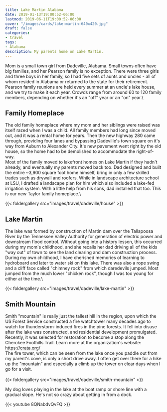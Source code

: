 ```yaml
---
title: Lake Martin Alabama
date: 2019-01-13T19:00:52-06:00
lastmod: 2019-06-11T19:00:52-06:00
cover: "/images/cards/lake-martin-640x420.jpg"
draft: false
categories:
- travel
tags:
- Alabama
description: My parents home on Lake Martin.
---
```

Mom is a small town girl from Dadeville, Alabama. Small towns often have big families, and her Pearson family is no exception. There were three girls and three boys in her family, so I had five sets of aunts and uncles - all of whom resided in Alabama or returned to the state for their retirement. Pearson family reunions are held every summer at an uncle's lake house, and we try to make it each year. Crowds range from around 60 to 120 family members, depending on whether it's an "off" year or an "on" year.\

## Family Homeplace
The old family homeplace where my mom and her siblings were raised was itself razed when I was a child. All family members had long since moved out, and it was a rental home for years. Then the new highway 280 came through, providing four lanes and bypassing Dadeville's town square on it's way from Auburn to Alexander City. It's new pavement went right by the old house, so the home had to be demolished to accommodate the right-of-way.\
Most of the family moved to lakefront homes on Lake Martin if they hadn't already, and eventually my parents moved back too. Dad designed and built the entire ~3,900 square foot home himself, bring in only a few skilled trades such as drywall and roofers. While in landscape architecture school at LSU, I drafted a landscape plan for him which also included a lake-fed irrigation system. With a little help from his sons, dad installed that too. This is our new Taylor family homeplace.\

{{< foldergallery src="images/travel/dadeville/house" >}}

## Lake Martin
The lake was formed by construction of Martin dam over the Tallapoosa River by the Tennessee Valley Authority for generation of electric power and downstream flood control. Without going into a history lesson, this occurred during my mom's childhood, and she recalls her dad driving all of the kids "way out" of town to see the land clearing and dam construction process. During my own childhood, I have cherished memories of learning to hydroboard and later to water ski on this lake. There was also a rope swing and a cliff face called "chimney rock" from which daredevils jumped. Most jumped from the much lower "chicken rock", though I was too young for either at the time.\

{{< foldergallery src="images/travel/dadeville/lake-martin" >}}

## Smith Mountain
Smith "mountain" is really just the tallest hill in the region, upon which the US Forest Service constructed a fire watchtower many decades ago to watch for thunderstorm-induced fires in the pine forests. It fell into disuse after the lake was constructed, and residential development promulgated. Recently, it was selected for restoration to become a stop along the Cherokee Foothills Trail. Learn more at the organization's website:
https://crata.org/
\
The fire tower, which can be seen from the lake once you paddle out from my parent's cove, is only a short drive away. I often get over there for a hike up the "mountain" and especially a climb up the tower on clear days when I go for a visit. \
\
{{< foldergallery src="images/travel/dadeville/smith-mountain" >}}

My dog loves playing in the lake at the boat ramp or shore line with a gradual slope. He's not so crazy about getting in from a dock.

{{< youtube 8QNabdvQvFQ >}}
